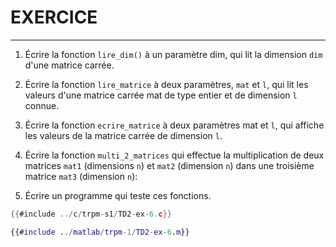 # EXERCICE
----------

1. Écrire la fonction `lire_dim()` à un paramètre dim, qui lit la dimension `dim` d'une matrice carrée.

2. Écrire la fonction `lire_matrice` à deux paramètres, `mat` et `l`, qui lit les valeurs d'une matrice carrée mat de type entier et de dimension `l` connue.

3. Écrire la fonction `ecrire_matrice` à deux paramètres mat et `l`, qui affiche les valeurs de la matrice carrée de dimension `l`.

4. Écrire la fonction `multi_2_matrices` qui effectue la multiplication de deux matrices `mat1` (dimensions `n`) et `mat2` (dimension `n`) dans une troisième matrice `mat3` (dimension `n`):

5. Écrire un programme qui teste ces fonctions.

<div class="tabbed-blocks">


```c
{{#include ../c/trpm-s1/TD2-ex-6.c}}
```

```matlab
{{#include ../matlab/trpm-1/TD2-ex-6.m}}
```
</div>
